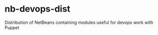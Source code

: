 nb-devops-dist
==============

Distribution of NetBeans containing modules useful for devops work with Puppet

